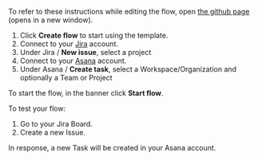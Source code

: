 To refer to these instructions while editing the flow, open [the github page](https://github.com/ot4i/app-connect-templates/blob/master/resources/markdown/Creates%20a%20task%20in%20Asana%20when%20an%20issue%20is%20created%20in%20Jira_instructions.md) (opens in a new window).

1. Click **Create flow** to start using the template.
2. Connect to your [Jira](https://ibm.biz/aasjira) account.
3. Under Jira  / **New issue**, select a project
4. Connect to your [Asana](https://ibm.biz/aasasana) account.
5. Under Asana / **Create task**, select a Workspace/Organization and optionally a Team or Project

To start the flow, in the banner click **Start flow**.

To test your flow:
1. Go to your Jira Board.
2. Create a new Issue.

In response, a new Task will be created in your Asana account.
